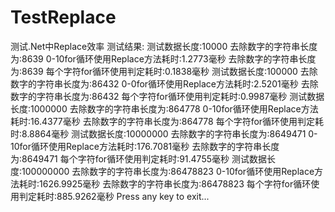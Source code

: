 # TestReplace
测试.Net中Replace效率
测试结果:
测试数据长度:10000
去除数字的字符串长度为:8639
0-10for循环使用Replace方法耗时:1.2773毫秒
去除数字的字符串长度为:8639
每个字符for循环使用判定耗时:0.1838毫秒
测试数据长度:100000
去除数字的字符串长度为:86432
0-0for循环使用Replace方法耗时:2.5201毫秒
去除数字的字符串长度为:86432
每个字符for循环使用判定耗时:0.9987毫秒
测试数据长度:1000000
去除数字的字符串长度为:864778
0-10for循环使用Replace方法耗时:16.4377毫秒
去除数字的字符串长度为:864778
每个字符for循环使用判定耗时:8.8864毫秒
测试数据长度:10000000
去除数字的字符串长度为:8649471
0-10for循环使用Replace方法耗时:176.7081毫秒
去除数字的字符串长度为:8649471
每个字符for循环使用判定耗时:91.4755毫秒
测试数据长度:100000000
去除数字的字符串长度为:86478823
0-10for循环使用Replace方法耗时:1626.9925毫秒
去除数字的字符串长度为:86478823
每个字符for循环使用判定耗时:885.9262毫秒
Press any key to exit...
